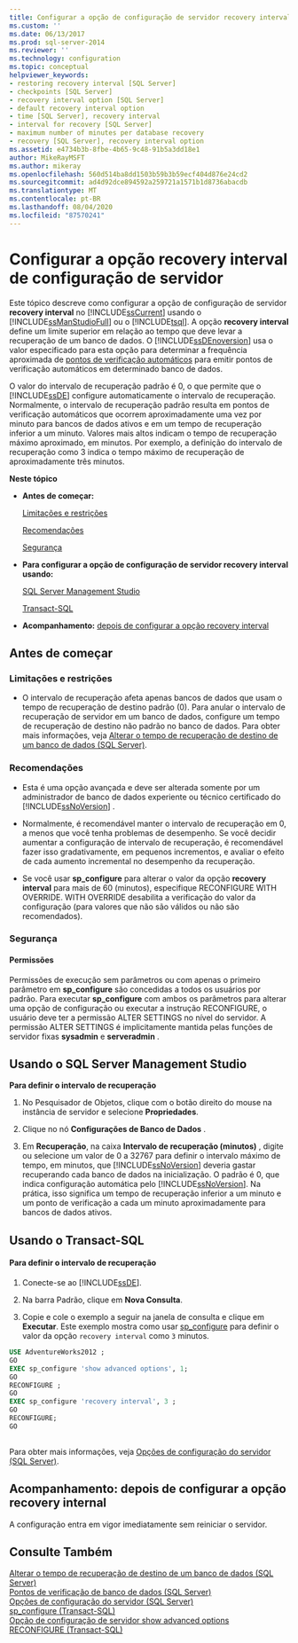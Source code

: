 ```yaml
---
title: Configurar a opção de configuração de servidor recovery interval | Microsoft Docs
ms.custom: ''
ms.date: 06/13/2017
ms.prod: sql-server-2014
ms.reviewer: ''
ms.technology: configuration
ms.topic: conceptual
helpviewer_keywords:
- restoring recovery interval [SQL Server]
- checkpoints [SQL Server]
- recovery interval option [SQL Server]
- default recovery interval option
- time [SQL Server], recovery interval
- interval for recovery [SQL Server]
- maximum number of minutes per database recovery
- recovery [SQL Server], recovery interval option
ms.assetid: e4734b3b-8fbe-4b65-9c48-91b5a3dd18e1
author: MikeRayMSFT
ms.author: mikeray
ms.openlocfilehash: 560d514ba8dd1503b59b3b59ecf404d876e24cd2
ms.sourcegitcommit: ad4d92dce894592a259721a1571b1d8736abacdb
ms.translationtype: MT
ms.contentlocale: pt-BR
ms.lasthandoff: 08/04/2020
ms.locfileid: "87570241"
---
```

# <a name="configure-the-recovery-interval-server-configuration-option"></a>Configurar a opção recovery interval de configuração de servidor
  Este tópico descreve como configurar a opção de configuração de servidor **recovery interval** no [!INCLUDE[ssCurrent](../../includes/sscurrent-md.md)] usando o [!INCLUDE[ssManStudioFull](../../includes/ssmanstudiofull-md.md)] ou o [!INCLUDE[tsql](../../includes/tsql-md.md)]. A opção **recovery interval** define um limite superior em relação ao tempo que deve levar a recuperação de um banco de dados. O [!INCLUDE[ssDEnoversion](../../includes/ssdenoversion-md.md)] usa o valor especificado para esta opção para determinar a frequência aproximada de [pontos de verificação automáticos](../../relational-databases/logs/database-checkpoints-sql-server.md) para emitir pontos de verificação automáticos em determinado banco de dados.  
  
 O valor do intervalo de recuperação padrão é 0, o que permite que o [!INCLUDE[ssDE](../../includes/ssde-md.md)] configure automaticamente o intervalo de recuperação. Normalmente, o intervalo de recuperação padrão resulta em pontos de verificação automáticos que ocorrem aproximadamente uma vez por minuto para bancos de dados ativos e em um tempo de recuperação inferior a um minuto. Valores mais altos indicam o tempo de recuperação máximo aproximado, em minutos. Por exemplo, a definição do intervalo de recuperação como 3 indica o tempo máximo de recuperação de aproximadamente três minutos.  
  
 **Neste tópico**  
  
-   **Antes de começar:**  
  
     [Limitações e restrições](#Restrictions)  
  
     [Recomendações](#Recommendations)  
  
     [Segurança](#Security)  
  
-   **Para configurar a opção de configuração de servidor recovery interval usando:**  
  
     [SQL Server Management Studio](#SSMSProcedure)  
  
     [Transact-SQL](#TsqlProcedure)  
  
-   **Acompanhamento:**  [depois de configurar a opção recovery interval](#FollowUp)  
  
##  <a name="before-you-begin"></a><a name="BeforeYouBegin"></a> Antes de começar  
  
###  <a name="limitations-and-restrictions"></a><a name="Restrictions"></a> Limitações e restrições  
  
-   O intervalo de recuperação afeta apenas bancos de dados que usam o tempo de recuperação de destino padrão (0). Para anular o intervalo de recuperação de servidor em um banco de dados, configure um tempo de recuperação de destino não padrão no banco de dados. Para obter mais informações, veja [Alterar o tempo de recuperação de destino de um banco de dados &#40;SQL Server&#41;](../../relational-databases/logs/change-the-target-recovery-time-of-a-database-sql-server.md).  
  
###  <a name="recommendations"></a><a name="Recommendations"></a> Recomendações  
  
-   Esta é uma opção avançada e deve ser alterada somente por um administrador de banco de dados experiente ou técnico certificado do [!INCLUDE[ssNoVersion](../../includes/ssnoversion-md.md)] .  
  
-   Normalmente, é recomendável manter o intervalo de recuperação em 0, a menos que você tenha problemas de desempenho. Se você decidir aumentar a configuração de intervalo de recuperação, é recomendável fazer isso gradativamente, em pequenos incrementos, e avaliar o efeito de cada aumento incremental no desempenho da recuperação.  
  
-   Se você usar **sp_configure** para alterar o valor da opção **recovery interval** para mais de 60 (minutos), especifique RECONFIGURE WITH OVERRIDE. WITH OVERRIDE desabilita a verificação do valor da configuração (para valores que não são válidos ou não são recomendados).  
  
###  <a name="security"></a><a name="Security"></a> Segurança  
  
####  <a name="permissions"></a><a name="Permissions"></a> Permissões  
 Permissões de execução sem parâmetros ou com apenas o primeiro parâmetro em **sp_configure** são concedidas a todos os usuários por padrão. Para executar **sp_configure** com ambos os parâmetros para alterar uma opção de configuração ou executar a instrução RECONFIGURE, o usuário deve ter a permissão ALTER SETTINGS no nível do servidor. A permissão ALTER SETTINGS é implicitamente mantida pelas funções de servidor fixas **sysadmin** e **serveradmin** .  
  
##  <a name="using-sql-server-management-studio"></a><a name="SSMSProcedure"></a> Usando o SQL Server Management Studio  
 **Para definir o intervalo de recuperação**  
  
1.  No Pesquisador de Objetos, clique com o botão direito do mouse na instância de servidor e selecione **Propriedades**.  
  
2.  Clique no nó **Configurações de Banco de Dados** .  
  
3.  Em **Recuperação**, na caixa **Intervalo de recuperação (minutos)** , digite ou selecione um valor de 0 a 32767 para definir o intervalo máximo de tempo, em minutos, que [!INCLUDE[ssNoVersion](../../includes/ssnoversion-md.md)] deveria gastar recuperando cada banco de dados na inicialização. O padrão é 0, que indica configuração automática pelo [!INCLUDE[ssNoVersion](../../includes/ssnoversion-md.md)]. Na prática, isso significa um tempo de recuperação inferior a um minuto e um ponto de verificação a cada um minuto aproximadamente para bancos de dados ativos.  
  
##  <a name="using-transact-sql"></a><a name="TsqlProcedure"></a> Usando o Transact-SQL  
  
#### <a name="to-set-the-recovery-interval"></a>Para definir o intervalo de recuperação  
  
1.  Conecte-se ao [!INCLUDE[ssDE](../../includes/ssde-md.md)].  
  
2.  Na barra Padrão, clique em **Nova Consulta**.  
  
3.  Copie e cole o exemplo a seguir na janela de consulta e clique em **Executar**. Este exemplo mostra como usar [sp_configure](/sql/relational-databases/system-stored-procedures/sp-configure-transact-sql) para definir o valor da opção `recovery interval` como `3` minutos.  
  
```sql  
USE AdventureWorks2012 ;  
GO  
EXEC sp_configure 'show advanced options', 1;  
GO  
RECONFIGURE ;  
GO  
EXEC sp_configure 'recovery interval', 3 ;  
GO  
RECONFIGURE;  
GO  
  
```  
  
 Para obter mais informações, veja [Opções de configuração do servidor &#40;SQL Server&#41;](server-configuration-options-sql-server.md).  
  
##  <a name="follow-up-after-you-configure-the-recovery-internal-option"></a><a name="FollowUp"></a> Acompanhamento: depois de configurar a opção recovery internal  
 A configuração entra em vigor imediatamente sem reiniciar o servidor.  
  
## <a name="see-also"></a>Consulte Também  
 [Alterar o tempo de recuperação de destino de um banco de dados &#40;SQL Server&#41;](../../relational-databases/logs/change-the-target-recovery-time-of-a-database-sql-server.md)   
 [Pontos de verificação de banco de dados &#40;SQL Server&#41;](../../relational-databases/logs/database-checkpoints-sql-server.md)   
 [Opções de configuração do servidor &#40;SQL Server&#41;](server-configuration-options-sql-server.md)   
 [sp_configure &#40;Transact-SQL&#41;](/sql/relational-databases/system-stored-procedures/sp-configure-transact-sql)   
 [Opção de configuração de servidor show advanced options](show-advanced-options-server-configuration-option.md)   
 [RECONFIGURE &#40;Transact-SQL&#41;](/sql/t-sql/language-elements/reconfigure-transact-sql)  
  
  
